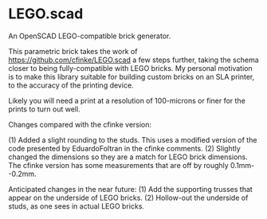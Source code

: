 # LEGO.scad

An OpenSCAD LEGO-compatible brick generator.

This parametric brick takes the work of https://github.com/cfinke/LEGO.scad a few steps further, taking the schema closer to being fully-compatible with LEGO bricks. My personal motivation is to make this library suitable for building custom bricks on an SLA printer, to the accuracy of the printing device.

Likely you will need a print at a resolution of 100-microns or finer for the prints to turn out well. 

Changes compared with the cfinke version:

 (1) Added a slight rounding to the studs. This uses a modified version of the code presented by EduardoFoltran in the cfinke comments. 
 (2) Slightly changed the dimensions so they are a match for LEGO brick dimensions.  The cfinke version has some measurements that are off by roughly 0.1mm--0.2mm.  
 
Anticipated changes in the near future:
 (1) Add the supporting trusses that appear on the underside of LEGO bricks. 
 (2) Hollow-out the underside of studs, as one sees in actual LEGO bricks.
 

